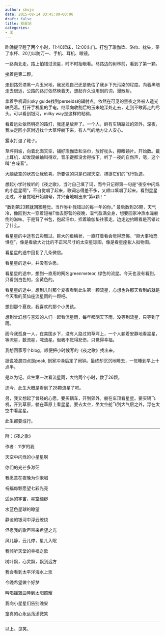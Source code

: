 ```yaml
---
author: shojo
date: 2015-08-14 03:45:00+00:00
draft: false
title: 观星记
categories:
- 无
---
```


昨晚提早睡了两个小时，11:40起床，12:00出门。打包了瑜伽垫、浴巾、枕头，带了水杯、20刀以防万一、手机、耳机、眼镜。

一路向北走，路上怕错过流星，时不时抬眼看。马路边的树林前，看到了第一颗。

接着是第二颗。

走到路旁漆黑一片玉米地，我发现自己还是低估了我乡下光污染的程度。向着黑暗走去很远，公路的路灯依然映着天，想起许久没用到的词，漫散射。

拿着手机调出sky guide找到perseids的辐射点，依然在可见的黑夜之外被人造光映亮着。打开手机里的手电，继续向收割后的玉米地深处走去，走到不敢再走的尽头。可以看到银河，milky way是这样的粘稠。

看着远处依然明亮的路灯，我还是放弃了。一个人，鲜有车辆路过的郊外，深夜，我决定回小区附近找个大草坪躺下来，有人气的地方让人安心。

露水打湿了鞋子。

草坪斜坡，向着北面天空，铺好瑜伽垫和浴巾，放好枕头，擦眼镜片。开始数。戴上耳机，却发现蛐蛐叫得欢，音乐键都没舍得按下，听了一夜的自然声，嗯，这个叫“白噪音”。

大脑放空的状态让我欣喜。所要做的只是扫视天空，捕捉它们的飞行轨迹。

想起小学时候听的《夜之歌》，当时自己填了词，而今只记得第一句是“夜空中闪烁的小星星啊”，不自觉唱了起来，歌词忘得差不多，又顺口填唱了起来。看到星星走过，不自觉地开始编号，并兴奋地喊出来“第x颗！”

“数到第23颗就回家睡觉。当作弥补我错过的每一年的你。” 最后数到26颗，天气冷，像回到大一穿着短袖T恤去野营的夜晚，湿气盈满全身，想要回家冲热水澡躺倒的滋味。于是背了书包，抱起浴巾，捏着瑜伽垫往家走。边走边抬眼看是否错过了什么。

看星星的中途有云彩飘过。巨大的鱼鳞状，一直盯着看会觉得恐怖，“巨大事物恐惧症”，像是看放大对比的不正常尺寸的太空星球图，像是看星座拟人拟物图。

看星星的途中回复了几条微信。

看星星的途中，并没有许愿。

看星星的途中，想到一直用的网名greenmeteor, 绿色的流星。今天也没有看到。只看到白色的，金黄色的。

看星星的途中，想到儿时那个夏夜看到此生第一颗流星，心想也许那天看到的就是今天看的英仙座流星雨的一颗吧。

想到那个夏夜，我喜欢的那个小男孩。

想到曾幻想与喜欢的人们一起看流星雨，每年都阴天下雨，没等到流星，只等到了雨。

而今我孤身一人，在美国乡下，没有人路过的草坪上，一个人躺着安静地看星星，等流星，数流星，喊流星。但我不觉得悲伤，只觉得幸福。

我想回家写个blog，顺便把小时候写的《夜之歌》找出来。

据说凌晨四点是peak, 到家冲澡后定了闹钟。最终却沉沉地睡去，一觉睡到早上十点半。

是以为记。此生第一次看流星雨，大约两个小时，数了26颗。

迄今，此生大概是看到了28颗流星了吧。

另，我又想起了曾经的心愿，要买辆车，开到郊外，躺在车顶看星星。要买辆飞机，开到草原，躺在草原上看星星。要去太空，坐太空舱飞到大气层之外，浮在太空中看星星。

此生都要成行。



* * *



附：《夜之歌》

作者：11岁的我

天空中闪烁的小星星啊

你们的光芒多渺茫

我愿意在夜晚为你歌唱

祝福每颗愿望七彩光亮

遥远的宇宙，星空缥缈

水蓝色星球的瞭望

静谧的银河中浮云缭绕

但愿我的歌声带来希望之光

风儿静，云儿停，星儿入眠

我倾听天堂的幸福之歌

树叶飘，心灵飘，飘到远方

我会看到太平洋海水上涨

今晚希望做个好梦

吟唱摇篮曲睡到太阳照耀

我向小星星们告别晚安

童真的心永远荡漾微笑



* * *



以上。见笑。
